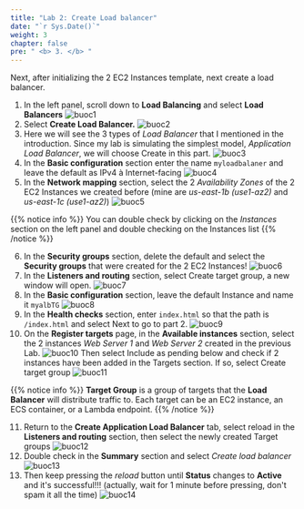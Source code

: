 ```yaml
---
title: "Lab 2: Create Load balancer"
date: "`r Sys.Date()`"
weight: 3
chapter: false
pre: " <b> 3. </b> "
---
```


Next, after initializing the 2 EC2 Instances template, next create a load balancer.

1. In the left panel, scroll down to **Load Balancing** and select **Load Balancers**
   ![buoc1](/images/3.Lab2/lab-2-1.png?height=300px&width=200px)
2. Select **Create Load Balancer.**
   ![buoc2](/images/3.Lab2/lab-2-2.png?height=300px&width=900px)
3. Here we will see the 3 types of _Load Balancer_ that I mentioned in the introduction. Since my lab is simulating the simplest model, _Application Load Balancer_, we will choose Create in this part.
   ![buoc3](/images/3.Lab2/lab-2-3.png?height=400px&width=400px)
4. In the **Basic configuration** section enter the name `myloadbalaner` and leave the default as IPv4 à Internet-facing
   ![buoc4](/images/3.Lab2/lab-2-4.png?height=360px&width=700px)
5. In the **Network mapping** section, select the 2 _Availability Zones_ of the 2 EC2 Instances we created before (mine are _us-east-1b (use1-az2)_ and _us-east-1c (use1-az2)_)
   ![buoc5](/images/3.Lab2/lab-2-5.png?height=500px&width=600px)

{{% notice info %}}
You can double check by clicking on the _Instances_ section on the left panel and double checking on the Instances list
{{% /notice %}}

6. In the **Security groups** section, delete the default and select the **Security groups** that were created for the 2 EC2 Instances!
   ![buoc6](/images/3.Lab2/lab-2-6.png?height=230px&width=900px)
7. In the **Listeners and routing** section, select Create target group, a new window will open.
   ![buoc7](/images/3.Lab2/lab-2-7.png?height=420px&width=900px)
8. In the **Basic configuration** section, leave the default Instance and name it `myalbTG`
   ![buoc8](/images/3.Lab2/lab-2-8.png?height=450px&width=600px)
9. In the **Health checks** section, enter `index.html` so that the path is `/index.html` and select Next to go to part 2.
   ![buoc9](/images/3.Lab2/lab-2-9.png?height=290px&width=600px)
10. On the **Register targets** page, in the **Available instances** section, select the 2 instances _Web Server 1_ and _Web Server 2_ created in the previous Lab.
    ![buoc10](/images/3.Lab2/lab-2-10.png?height=400px&width=900px)
    Then select Include as pending below and check if 2 instances have been added in the Targets section. If so, select Create target group
    ![buoc11](/images/3.Lab2/lab-2-11.png?height=380px&width=900px)

{{% notice info %}}
**Target Group** is a group of targets that the **Load Balancer** will distribute traffic to. Each target can be an EC2 instance, an ECS container, or a Lambda endpoint.
{{% /notice %}}

11. Return to the **Create Application Load Balancer** tab, select reload in the **Listeners and routing** section, then select the newly created Target groups
    ![buoc12](/images/3.Lab2/lab-2-12.png?height=380px&width=800px)
12. Double check in the **Summary** section and select _Create load balancer_
    ![buoc13](/images/3.Lab2/lab-2-13.png?height=400px&width=600px)
13. Then keep pressing the _reload_ button until **Status** changes to **Active** and it's successful!!! (actually, wait for 1 minute before pressing, don't spam it all the time)
    ![buoc14](/images/3.Lab2/lab-2-14.png?height=300px&width=900px)
